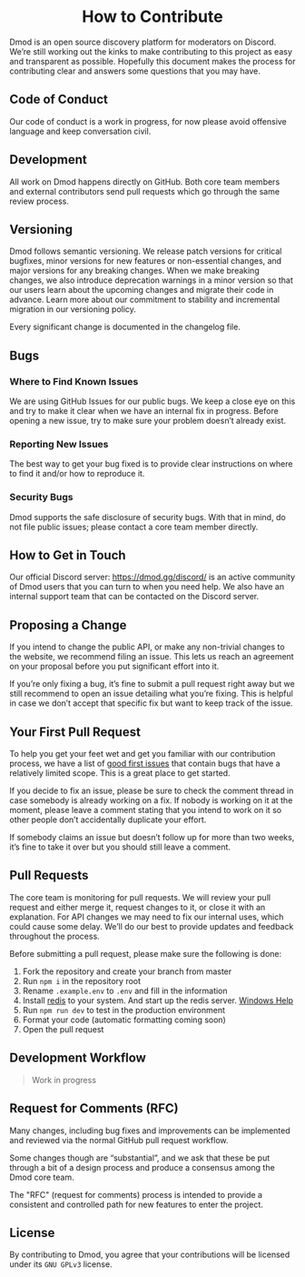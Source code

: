 <div align="center">

# How to Contribute

</div>

Dmod is an open source discovery platform for moderators on Discord. We’re still working out the kinks to make contributing to this project as easy and transparent as possible. Hopefully this document makes the process for contributing clear and answers some questions that you may have.

## Code of Conduct

Our code of conduct is a work in progress, for now please avoid offensive language and keep conversation civil.

## Development

All work on Dmod happens directly on GitHub. Both core team members and external contributors send pull requests which go through the same review process.

## Versioning

Dmod follows semantic versioning. We release patch versions for critical bugfixes, minor versions for new features or non-essential changes, and major versions for any breaking changes. When we make breaking changes, we also introduce deprecation warnings in a minor version so that our users learn about the upcoming changes and migrate their code in advance. Learn more about our commitment to stability and incremental migration in our versioning policy.

Every significant change is documented in the changelog file.

## Bugs

### Where to Find Known Issues

We are using GitHub Issues for our public bugs. We keep a close eye on this and try to make it clear when we have an internal fix in progress. Before opening a new issue, try to make sure your problem doesn’t already exist.

### Reporting New Issues

The best way to get your bug fixed is to provide clear instructions on where to find it and/or how to reproduce it.

### Security Bugs

Dmod supports the safe disclosure of security bugs. With that in mind, do not file public issues; please contact a core team member directly.

## How to Get in Touch

Our official Discord server: https://dmod.gg/discord/ is an active community of Dmod users that you can turn to when you need help. We also have an internal support team that can be contacted on the Discord server.

## Proposing a Change

If you intend to change the public API, or make any non-trivial changes to the website, we recommend filing an issue. This lets us reach an agreement on your proposal before you put significant effort into it.

If you’re only fixing a bug, it’s fine to submit a pull request right away but we still recommend to open an issue detailing what you’re fixing. This is helpful in case we don’t accept that specific fix but want to keep track of the issue.

## Your First Pull Request

To help you get your feet wet and get you familiar with our contribution process, we have a list of [good first issues](https://github.com/dmod-gg/dmod/issues?q=is:open+is:issue+label:%22good+first+issue%22) that contain bugs that have a relatively limited scope. This is a great place to get started.

If you decide to fix an issue, please be sure to check the comment thread in case somebody is already working on a fix. If nobody is working on it at the moment, please leave a comment stating that you intend to work on it so other people don’t accidentally duplicate your effort.

If somebody claims an issue but doesn’t follow up for more than two weeks, it’s fine to take it over but you should still leave a comment.

## Pull Requests

The core team is monitoring for pull requests. We will review your pull request and either merge it, request changes to it, or close it with an explanation. For API changes we may need to fix our internal uses, which could cause some delay. We’ll do our best to provide updates and feedback throughout the process.

Before submitting a pull request, please make sure the following is done:

1. Fork the repository and create your branch from master
2. Run `npm i` in the repository root
3. Rename `.example.env` to `.env` and fill in the information
4. Install [redis](https://redis.io/) to your system. And start up the redis server. [Windows Help](https://github.com/ServiceStack/redis-windows)
5. Run `npm run dev` to test in the production environment
6. Format your code (automatic formatting coming soon)
7. Open the pull request

## Development Workflow

> Work in progress

## Request for Comments (RFC)

Many changes, including bug fixes and improvements can be implemented and reviewed via the normal GitHub pull request workflow.

Some changes though are “substantial”, and we ask that these be put through a bit of a design process and produce a consensus among the Dmod core team.

The "RFC" (request for comments) process is intended to provide a consistent and controlled path for new features to enter the project.

## License

By contributing to Dmod, you agree that your contributions will be licensed under its `GNU GPLv3` license.
